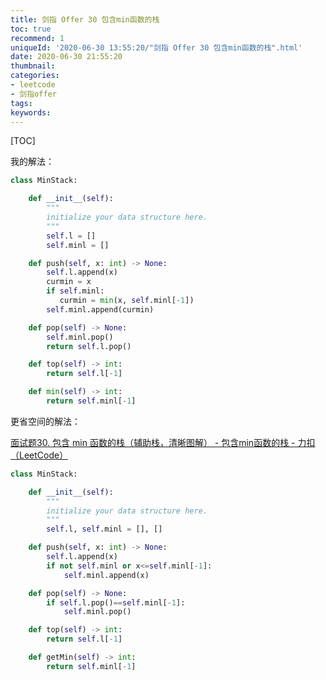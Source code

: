 ```yaml
---
title: 剑指 Offer 30 包含min函数的栈
toc: true
recommend: 1
uniqueId: '2020-06-30 13:55:20/"剑指 Offer 30 包含min函数的栈".html'
date: 2020-06-30 21:55:20
thumbnail:
categories:
- leetcode
- 剑指offer
tags:
keywords:
---
```


[TOC]

<!--more-->

我的解法：

```python
class MinStack:

    def __init__(self):
        """
        initialize your data structure here.
        """
        self.l = []
        self.minl = []

    def push(self, x: int) -> None:
        self.l.append(x)
        curmin = x
        if self.minl:
           curmin = min(x, self.minl[-1]) 
        self.minl.append(curmin)

    def pop(self) -> None:
        self.minl.pop()
        return self.l.pop()

    def top(self) -> int:
        return self.l[-1]

    def min(self) -> int:
        return self.minl[-1]

```

更省空间的解法：

[面试题30. 包含 min 函数的栈（辅助栈，清晰图解） - 包含min函数的栈 - 力扣（LeetCode）](https://leetcode-cn.com/problems/bao-han-minhan-shu-de-zhan-lcof/solution/mian-shi-ti-30-bao-han-minhan-shu-de-zhan-fu-zhu-z/)

```python
class MinStack:

    def __init__(self):
        """
        initialize your data structure here.
        """
        self.l, self.minl = [], []

    def push(self, x: int) -> None:
        self.l.append(x)
        if not self.minl or x<=self.minl[-1]:
            self.minl.append(x)

    def pop(self) -> None:
        if self.l.pop()==self.minl[-1]:
            self.minl.pop()

    def top(self) -> int:
        return self.l[-1]

    def getMin(self) -> int:
        return self.minl[-1]

```

